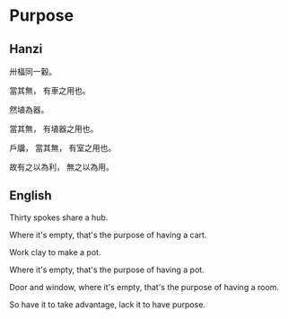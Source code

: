 # Purpose

## Hanzi

卅楅同一轂。

當其無，
有車之用也。

然埴為器。

當其無，
有埴器之用也。

戶牖，
當其無，
有室之用也。

故有之以為利，
無之以為用。

## English

Thirty spokes share a hub.

Where it's empty,
that's the purpose of having a cart.

Work clay to make a pot.

Where it's empty,
that's the purpose of having a pot.

Door and window,
where it's empty,
that's the purpose of having a room.

So have it to take advantage,
lack it to have purpose.
